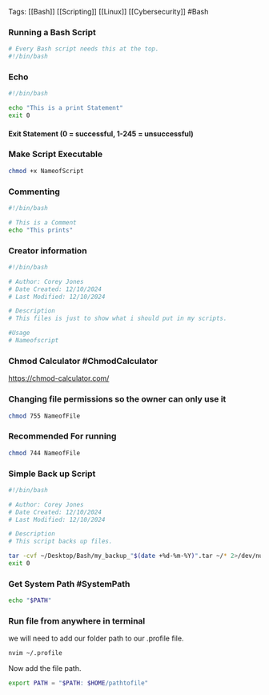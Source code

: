 Tags: [[Bash]] [[Scripting]] [[Linux]] [[Cybersecurity]] #Bash


### Running a Bash Script
```Bash
# Every Bash script needs this at the top.
#!/bin/bash
```

### Echo
```Bash
#!/bin/bash

echo "This is a print Statement"
exit 0 
```

#### Exit Statement (0 = successful, 1-245 = unsuccessful)

### Make Script Executable
```Bash
chmod +x NameofScript
```

### Commenting

```Bash
#!/bin/bash

# This is a Comment
echo "This prints"
```

### Creator information

```Bash
#!/bin/bash

# Author: Corey Jones
# Date Created: 12/10/2024
# Last Modified: 12/10/2024

# Description
# This files is just to show what i should put in my scripts.

#Usage
# Nameofscript
```


### Chmod Calculator #ChmodCalculator
https://chmod-calculator.com/


### Changing file permissions so the owner can only use it

```Bash
chmod 755 NameofFile
```

### Recommended For running 
```Bash
chmod 744 NameofFile
```


### Simple Back up Script

```Bash
#!/bin/bash

# Author: Corey Jones
# Date Created: 12/10/2024
# Last Modified: 12/10/2024

# Description
# This script backs up files.

tar -cvf ~/Desktop/Bash/my_backup_"$(date +%d-%m-%Y)".tar ~/* 2>/dev/null
exit 0
```


### Get System Path #SystemPath

```Bash
echo "$PATH"
```

### Run file from anywhere in terminal

we will need to add our folder path to our .profile file.

```bash
nvim ~/.profile
```

Now add the file path.

```Bash
export PATH = "$PATH: $HOME/pathtofile"
```

